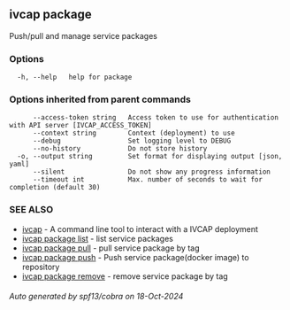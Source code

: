 ## ivcap package

Push/pull and manage service packages

### Options

```
  -h, --help   help for package
```

### Options inherited from parent commands

```
      --access-token string   Access token to use for authentication with API server [IVCAP_ACCESS_TOKEN]
      --context string        Context (deployment) to use
      --debug                 Set logging level to DEBUG
      --no-history            Do not store history
  -o, --output string         Set format for displaying output [json, yaml]
      --silent                Do not show any progress information
      --timeout int           Max. number of seconds to wait for completion (default 30)
```

### SEE ALSO

* [ivcap](ivcap.md)	 - A command line tool to interact with a IVCAP deployment
* [ivcap package list](ivcap_package_list.md)	 - list service packages
* [ivcap package pull](ivcap_package_pull.md)	 - pull service package by tag
* [ivcap package push](ivcap_package_push.md)	 - Push service package(docker image) to repository
* [ivcap package remove](ivcap_package_remove.md)	 - remove service package by tag

###### Auto generated by spf13/cobra on 18-Oct-2024
